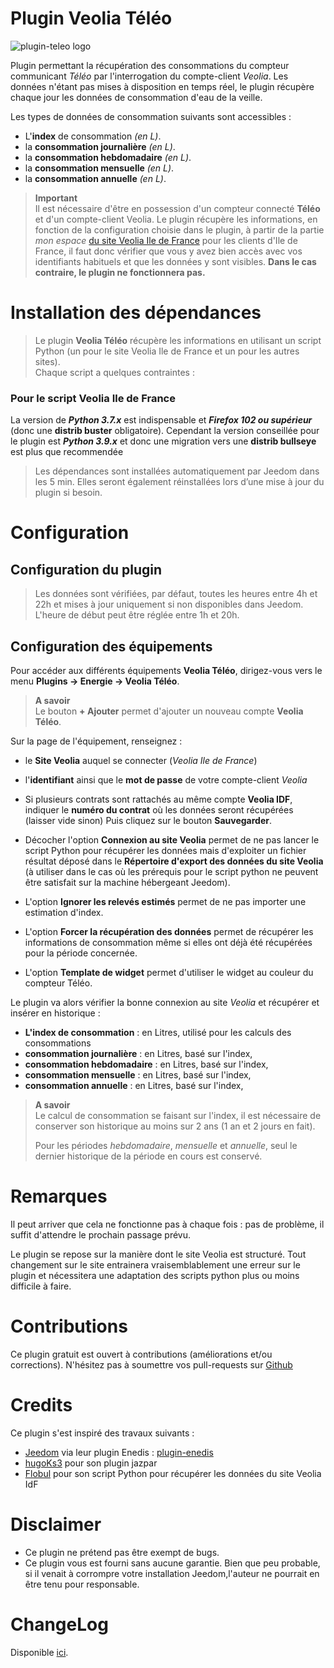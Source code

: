 # Plugin Veolia Téléo
![plugin-teleo logo](https://aegis940.github.io/plugin-teleo/assets/images/logo.png)

Plugin permettant la récupération des consommations du compteur communicant *Téléo* par l'interrogation du compte-client *Veolia*. Les données n'étant pas mises à disposition en temps réel, le plugin récupère chaque jour les données de consommation d'eau de la veille. 

Les types de données de consommation suivants sont accessibles :
- L'**index** de consommation *(en L)*.
- la **consommation journalière** *(en L)*.
- la **consommation hebdomadaire** *(en L)*.
- la **consommation mensuelle** *(en L)*.
- la **consommation annuelle** *(en L)*.

> **Important**      
> Il est nécessaire d'être en possession d'un compteur connecté **Téléo** et d'un compte-client Veolia. Le plugin récupère les informations, en fonction de la configuration choisie dans le plugin, à partir de la partie *mon espace* <a href="https://www.vedif.eau.veolia.fr/" target="_blank">du site Veolia Ile de France</a> pour les clients d'Ile de France, il faut donc vérifier que vous y avez bien accès avec vos identifiants habituels et que les données y sont visibles. **Dans le cas contraire, le plugin ne fonctionnera pas.**

# Installation des dépendances

> Le plugin **Veolia Téléo** récupère les informations en utilisant un script Python (un pour le site Veolia Ile de France et un pour les autres sites).      
> Chaque script a quelques contraintes :

### Pour le script Veolia Ile de France
La version de ***Python 3.7.x*** est indispensable et ***Firefox 102 ou supérieur*** (donc une **distrib buster** obligatoire). Cependant la version conseillée pour le plugin est ***Python 3.9.x*** et donc une migration vers une **distrib bullseye** est plus que recommendée

> Les dépendances sont installées automatiquement par Jeedom dans les 5 min. Elles seront également réinstallées lors d’une mise à jour du plugin si besoin.

# Configuration

## Configuration du plugin

> Les données sont vérifiées, par défaut, toutes les heures entre 4h et 22h et mises à jour uniquement si non disponibles dans Jeedom. L'heure de début peut être réglée entre 1h et 20h.

## Configuration des équipements

Pour accéder aux différents équipements **Veolia Téléo**, dirigez-vous vers le menu **Plugins → Energie → Veolia Téléo**.

> **A savoir**    
> Le bouton **+ Ajouter** permet d'ajouter un nouveau compte **Veolia Téléo**.

Sur la page de l'équipement, renseignez :

- le **Site Veolia** auquel se connecter (*Veolia Ile de France*)
- l'**identifiant** ainsi que le **mot de passe** de votre compte-client *Veolia* 
- Si plusieurs contrats sont rattachés au même compte **Veolia IDF**, indiquer le **numéro du contrat** où les données seront récupérées (laisser vide sinon)
Puis cliquez sur le bouton **Sauvegarder**.

- Décocher l'option **Connexion au site Veolia** permet de ne pas lancer le script Python pour récupérer les données mais d'exploiter un fichier résultat déposé dans le **Répertoire d'export des données du site Veolia** (à utiliser dans le cas où les prérequis pour le script python ne peuvent être satisfait sur la machine hébergeant Jeedom).
- L'option **Ignorer les relevés estimés** permet de ne pas importer une estimation d'index.
- L'option **Forcer la récupération des données** permet de récupérer les informations de consommation même si elles ont déjà été récupérées pour la période concernée.
- L'option **Template de widget** permet d'utiliser le widget au couleur du compteur Téléo.


Le plugin va alors vérifier la bonne connexion au site *Veolia* et récupérer et insérer en historique :
- **L'index de consommation** : en Litres, utilisé pour les calculs des consommations
- **consommation journalière** : en Litres, basé sur l'index,
- **consommation hebdomadaire** : en Litres, basé sur l'index,
- **consommation mensuelle** : en Litres, basé sur l'index,
- **consommation annuelle** : en Litres, basé sur l'index,

> **A savoir**    
> Le calcul de consommation se faisant sur l'index, il est nécessaire de conserver son historique au moins sur 2 ans (1 an et 2 jours en fait). 
>
> Pour les périodes *hebdomadaire*, *mensuelle* et *annuelle*, seul le dernier historique de la période en cours est conservé.

# Remarques

Il peut arriver que cela ne fonctionne pas à chaque fois : pas de problème, il suffit d'attendre le prochain passage prévu.

Le plugin se repose sur la manière dont le site Veolia est structuré. Tout changement sur le site entrainera vraisemblablement une erreur sur le plugin et nécessitera une adaptation des scripts python plus ou moins difficile à faire.

# Contributions

Ce plugin gratuit est ouvert à contributions (améliorations et/ou corrections). N'hésitez pas à soumettre vos pull-requests sur <a href="https://github.com/Aegis940/plugin-teleo" target="_blank">Github</a>

# Credits

Ce plugin s'est inspiré des travaux suivants :

- [Jeedom](https://github.com/jeedom) via leur plugin Enedis :  [plugin-enedis](https://github.com/jeedom/plugin-enedis)
- [hugoKs3](https://github.com/hugoKs3/plugin-jazpar) pour son plugin jazpar
- [Flobul](https://github.com/Flobul/conso_veolia) pour son script Python pour récupérer les données du site Veolia IdF

# Disclaimer
-   Ce plugin ne prétend pas être exempt de bugs.
-   Ce plugin vous est fourni sans aucune garantie. Bien que peu probable, si il venait à corrompre votre installation Jeedom,l'auteur ne pourrait en être tenu pour responsable.

# ChangeLog
Disponible [ici](./changelog.md).

